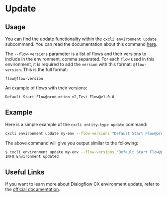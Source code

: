 # Update


## Usage

You can find the update functionality within the `cxcli environment update` subcommand. You can read the documentation about this command [here](/cmd/cxcli_environment_update).

The `--flow-versions` parameter is a list of flows and their versions to include in the environment, comma separated. For each `flow` used in this environment, it is required to add the `version` with this format: `@flow-version`. This is the full format:

```
flow@flow-version
```

An example of flows with their versions:

```bash 
Default Start Flow@production_v2,Test Flow@v1.0.0
```

## Example

Here is a simple example of the `cxcli entity-type update` command:

```sh
cxcli environment update my-env --flow-versions "Default Start Flow@production_v3,Test Flow@v1.1.0"  --agent-name test-agent --project-id test-cx-346408 --location-id us-central1 --description "This is a test environment"
```

The above command will give you output similar to the following:

```sh
$ cxcli environment update my-env --flow-versions "Default Start Flow@production_v3,Test Flow@v1.1.0"  --agent-name test-agent --project-id test-cx-346408 --location-id us-central1 --description "This is a test environment"
INFO Environment updated
```

## Useful Links

If you want to learn more about Dialogflow CX environment update, refer to the [official documentation](https://cloud.google.com/dialogflow/cx/docs/concept/version#manage-environments).